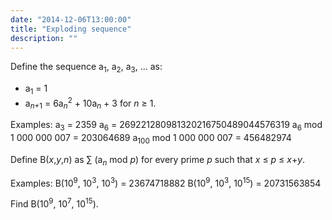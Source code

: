 ```yaml
---
date: "2014-12-06T13:00:00"
title: "Exploding sequence"
description: ""
---
```


<p>Define the sequence a<sub>1</sub>, a<sub>2</sub>, a<sub>3</sub>, ... as:</p>
<ul><li>a<sub>1</sub> = 1</li>
<li>a<sub><var>n</var>+1</sub> = 6a<sub><var>n</var></sub><sup>2</sup> + 10a<sub><var>n</var></sub> + 3 for <var>n</var> ≥ 1.</li>
</ul><p>
Examples:
a<sub>3</sub> = 2359
a<sub>6</sub> = 269221280981320216750489044576319
a<sub>6</sub> mod 1 000 000 007 = 203064689
a<sub>100</sub> mod 1 000 000 007 = 456482974
</p>
<p>
Define B(<var>x</var>,<var>y</var>,<var>n</var>) as ∑ (a<sub><var>n</var></sub> mod <var>p</var>) for every prime <var>p</var> such that <var>x</var> ≤ <var>p</var> ≤ <var>x</var>+<var>y</var>.
</p>
<p>
Examples:
B(10<sup>9</sup>, 10<sup>3</sup>, 10<sup>3</sup>) = 23674718882
B(10<sup>9</sup>, 10<sup>3</sup>, 10<sup>15</sup>) = 20731563854
</p>
<p>Find B(10<sup>9</sup>, 10<sup>7</sup>, 10<sup>15</sup>).</p>

